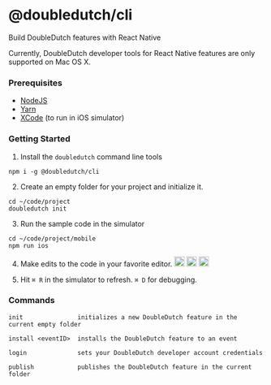 @doubledutch/cli
================

Build DoubleDutch features with React Native

Currently, DoubleDutch developer tools for React Native features are only supported on Mac OS X.

### Prerequisites

- [NodeJS](https://nodejs.org)
- [Yarn](https://yarnpkg.com/en/docs/install)
- [XCode](https://developer.apple.com/xcode/) (to run in iOS simulator)

### Getting Started

1. Install the `doubledutch` command line tools

```
npm i -g @doubledutch/cli
```

2. Create an empty folder for your project and initialize it.

```
cd ~/code/project
doubledutch init
```

3. Run the sample code in the simulator

```
cd ~/code/project/mobile
npm run ios
```

4. Make edits to the code in your favorite editor.
   <a href="https://code.visualstudio.com/"><img alt="Visual Studio Code" src="https://code.visualstudio.com/favicon.ico" height="20" width="20" /></a>
   <a href="https://atom.io/"><img alt="Atom" src="https://atom.io/favicon.ico" height="20" width="20" /></a>
   <a href="https://www.sublimetext.com/"><img alt="Sublime Text" src="https://www.sublimetext.com/favicon.ico" height="20" width="20" /></a>
   
5. Hit `⌘ R` in the simulator to refresh.  `⌘ D` for debugging.

### Commands

```
init               initializes a new DoubleDutch feature in the current empty folder

install <eventID>  installs the DoubleDutch feature to an event

login              sets your DoubleDutch developer account credentials

publish            publishes the DoubleDutch feature in the current folder
```
